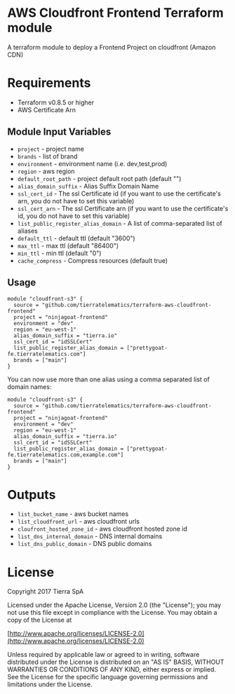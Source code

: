AWS Cloudfront Frontend Terraform module
===========
A terraform module to deploy a Frontend Project on cloudfront (Amazon CDN)

Requirements
===========
* Terraform v0.8.5 or higher
* AWS Certificate Arn

Module Input Variables
----------------------
- `project` - project name
- `brands` - list of brand
- `environment` - environment name (i.e. dev,test,prod)
- `region` - aws region
- `default_root_path` - project default root path (default "")
- `alias_domain_suffix` - Alias Suffix Domain Name
- `ssl_cert_id` - The ssl Certificate id (if you want to use the certificate's arn, you do not have to set this variable)
- `ssl_cert_arn` - The ssl Certificate arn (if you want to use the certificate's id, you do not have to set this variable)
- `list_public_register_alias_domain` - A list of comma-separated list of aliases
- `default_ttl` - default ttl (default "3600")
- `max_ttl` - max ttl (default "86400")
- `min_ttl` - min ttl (default "0")
- `cache_compress` - Compress resources (default true)

Usage
-----
```hcl
module "cloudfront-s3" {
  source = "github.com/tierratelematics/terraform-aws-cloudfront-frontend"
  project = "ninjagoat-frontend"
  environment = "dev"
  region = "eu-west-1"
  alias_domain_suffix = "tierra.io"
  ssl_cert_id = "idSSLCert"
  list_public_register_alias_domain = ["prettygoat-fe.tierratelematics.com"]
  brands = ["main"]
}
```

You can now use more than one alias using a comma separated list of domain names:

```hcl
module "cloudfront-s3" {
  source = "github.com/tierratelematics/terraform-aws-cloudfront-frontend"
  project = "ninjagoat-frontend"
  environment = "dev"
  region = "eu-west-1"
  alias_domain_suffix = "tierra.io"
  ssl_cert_id = "idSSLCert"
  list_public_register_alias_domain = ["prettygoat-fe.tierratelematics.com,example.com"]
  brands = ["main"]
}
```

Outputs
=======
- `list_bucket_name` - aws bucket names
- `list_cloudfront_url` - aws cloudfront urls
- `cloufront_hosted_zone_id` - aws cloudfront hosted zone id
- `list_dns_internal_domain` - DNS internal domains
- `list_dns_public_domain` - DNS public domains

License
=======
Copyright 2017 Tierra SpA

Licensed under the Apache License, Version 2.0 (the "License");
you may not use this file except in compliance with the License.
You may obtain a copy of the License at

[http://www.apache.org/licenses/LICENSE-2.0](http://www.apache.org/licenses/LICENSE-2.0)

Unless required by applicable law or agreed to in writing, software
distributed under the License is distributed on an "AS IS" BASIS,
WITHOUT WARRANTIES OR CONDITIONS OF ANY KIND, either express or implied.
See the License for the specific language governing permissions and
limitations under the License.